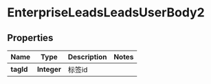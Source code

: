# EnterpriseLeadsLeadsUserBody2

## Properties
Name | Type | Description | Notes
------------ | ------------- | ------------- | -------------
**tagId** | **Integer** | 标签id | 
